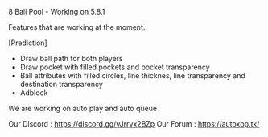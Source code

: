 8 Ball Pool - Working on 5.8.1 

Features that are working at the moment.

[Prediction] 

- Draw ball path for both players
- Draw pocket with filled pockets and pocket transparency
- Ball attributes with filled circles, line thicknes, line transparency and destination transparency
- Adblock

We are working on auto play and auto queue

Our Discord : https://discord.gg/vJrrvx2BZp
Our Forum : https://autoxbp.tk/
